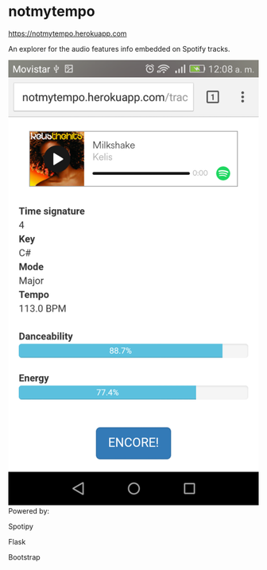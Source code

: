 # notmytempo

https://notmytempo.herokuapp.com

An explorer for the audio features info embedded on Spotify tracks.

![alt tag](img/s1.png)
Powered by:

Spotipy

Flask

Bootstrap
